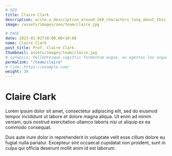 ```yaml
---
# SEO
title: Claire Clark
description: write_a_description_around_160_characters_long_about_this_TEAM_MEMBER
image: /assets/images/seo/team/claire.jpg

# PAGE
date: 2023-01-01T10:00:00+10:00
name: Claire Clark
post_title: Prof. Claire Clark
thumbnail: assets/images/team/claire.jpg
# synopsis: Pellentesque sagittis fermentum augue, eu egestas leo augue.
permalink: "/team/claire"
# link: https://example.com/
weight: 30
---
```


# Claire Clark

Lorem ipsum dolor sit amet, consectetur adipiscing elit, sed do eiusmod tempor incididunt ut labore et dolore magna aliqua. Ut enim ad minim veniam, quis nostrud exercitation ullamco laboris nisi ut aliquip ex ea commodo consequat.

Duis aute irure dolor in reprehenderit in voluptate velit esse cillum dolore eu fugiat nulla pariatur. Excepteur sint occaecat cupidatat non proident, sunt in culpa qui officia deserunt mollit anim id est laborum.
